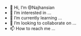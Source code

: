 - 👋 Hi, I’m @Najhansian
- 👀 I’m interested in ...
- 🌱 I’m currently learning ...
- 💞️ I’m looking to collaborate on ...
- 📫 How to reach me ...

<!---
Najhansian/Najhansian is a ✨ special ✨ repository because its `README.md` (this file) appears on your GitHub profile.
You can click the Preview link to take a look at your changes.
--->
